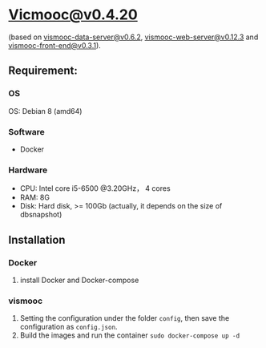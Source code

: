 # Vicmooc@v0.4.20

(based on [vismooc-data-server@v0.6.2](https://github.com/HKUST-VISLab/vismooc-data-server/releases/tag/v0.6.3), 
[vismooc-web-server@v0.12.3](https://github.com/HKUST-VISLab/vismooc-web-server/releases/tag/v0.12.5) and
[vismooc-front-end@v0.3.1](https://github.com/HKUST-VISLab/vismooc-front-end/releases/tag/v0.3.2)).

## Requirement:

### OS
OS: Debian 8 (amd64)

### Software
- Docker

### Hardware
- CPU: Intel core i5-6500 @3.20GHz， 4 cores
- RAM: 8G
- Disk: Hard disk, >= 100Gb (actually, it depends on the size of dbsnapshot)

## Installation

### Docker
1. install Docker and Docker-compose

### vismooc
1. Setting the configuration under the folder `config`, then save the configuration as `config.json`.
2. Build the images and run the container `sudo docker-compose up -d`
